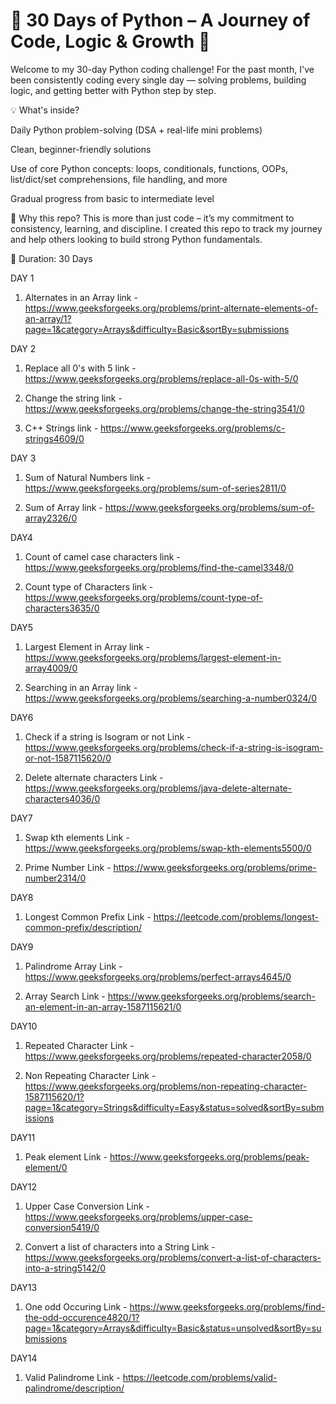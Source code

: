 
# 🚀 30 Days of Python – A Journey of Code, Logic & Growth 🐍
Welcome to my 30-day Python coding challenge!
For the past month, I've been consistently coding every single day — solving problems, building logic, and getting better with Python step by step.

💡 What's inside?

Daily Python problem-solving (DSA + real-life mini problems)

Clean, beginner-friendly solutions

Use of core Python concepts: loops, conditionals, functions, OOPs, list/dict/set comprehensions, file handling, and more

Gradual progress from basic to intermediate level

🔧 Why this repo?
This is more than just code – it’s my commitment to consistency, learning, and discipline.
I created this repo to track my journey and help others looking to build strong Python fundamentals.

📅 Duration: 30 Days

DAY 1
1. Alternates in an Array
link - https://www.geeksforgeeks.org/problems/print-alternate-elements-of-an-array/1?page=1&category=Arrays&difficulty=Basic&sortBy=submissions

DAY 2 
1. Replace all 0's with 5
link - https://www.geeksforgeeks.org/problems/replace-all-0s-with-5/0

2. Change the string
link - https://www.geeksforgeeks.org/problems/change-the-string3541/0

3. C++ Strings
link - https://www.geeksforgeeks.org/problems/c-strings4609/0

DAY 3
1. Sum of Natural Numbers
link - https://www.geeksforgeeks.org/problems/sum-of-series2811/0

2. Sum of Array
link - https://www.geeksforgeeks.org/problems/sum-of-array2326/0

DAY4
1. Count of camel case characters
link - https://www.geeksforgeeks.org/problems/find-the-camel3348/0

2. Count type of Characters
link - https://www.geeksforgeeks.org/problems/count-type-of-characters3635/0

DAY5
1. Largest Element in Array
link - https://www.geeksforgeeks.org/problems/largest-element-in-array4009/0

2. Searching in an Array
link - https://www.geeksforgeeks.org/problems/searching-a-number0324/0

DAY6
1. Check if a string is Isogram or not
Link - https://www.geeksforgeeks.org/problems/check-if-a-string-is-isogram-or-not-1587115620/0

2. Delete alternate characters
Link - https://www.geeksforgeeks.org/problems/java-delete-alternate-characters4036/0

DAY7
1. Swap kth elements
Link - https://www.geeksforgeeks.org/problems/swap-kth-elements5500/0

2. Prime Number
Link - https://www.geeksforgeeks.org/problems/prime-number2314/0

DAY8
1. Longest Common Prefix
Link - https://leetcode.com/problems/longest-common-prefix/description/

DAY9
1. Palindrome Array
Link - https://www.geeksforgeeks.org/problems/perfect-arrays4645/0

2. Array Search
Link - https://www.geeksforgeeks.org/problems/search-an-element-in-an-array-1587115621/0

DAY10
1. Repeated Character
Link - https://www.geeksforgeeks.org/problems/repeated-character2058/0

2. Non Repeating Character
Link - https://www.geeksforgeeks.org/problems/non-repeating-character-1587115620/1?page=1&category=Strings&difficulty=Easy&status=solved&sortBy=submissions

DAY11
1. Peak element
Link - https://www.geeksforgeeks.org/problems/peak-element/0

DAY12
1. Upper Case Conversion
Link - https://www.geeksforgeeks.org/problems/upper-case-conversion5419/0

2. Convert a list of characters into a String
Link - https://www.geeksforgeeks.org/problems/convert-a-list-of-characters-into-a-string5142/0

DAY13
1. One odd Occuring
Link - https://www.geeksforgeeks.org/problems/find-the-odd-occurence4820/1?page=1&category=Arrays&difficulty=Basic&status=unsolved&sortBy=submissions

DAY14
1. Valid Palindrome
Link - https://leetcode.com/problems/valid-palindrome/description/











